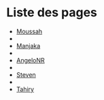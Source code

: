 
# Liste des pages

- [Moussah](Moussah.md)
-
- [Manjaka](Manjaka.md)
-
- [AngeloNR](AngeloNR.md)
-
- [Steven](Steven.md)
-
- [Tahiry](Tahiry.md)
